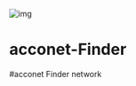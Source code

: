 ![img](https://user-images.githubusercontent.com/109140672/186104199-bd2ee28a-779d-4d36-9feb-6d9cb67a2aab.png)
# acconet-Finder
#acconet Finder network

